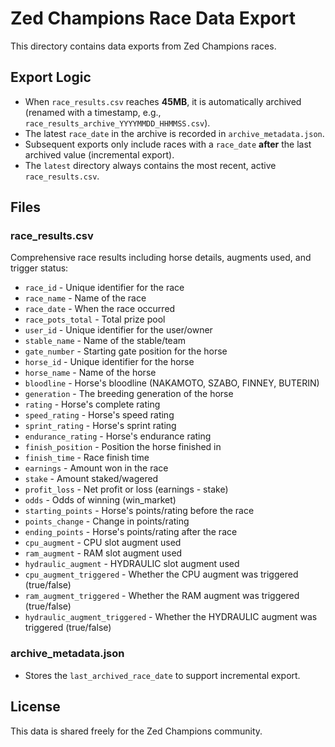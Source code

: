 # Zed Champions Race Data Export

This directory contains data exports from Zed Champions races.

## Export Logic

- When `race_results.csv` reaches **45MB**, it is automatically archived (renamed with a timestamp, e.g., `race_results_archive_YYYYMMDD_HHMMSS.csv`).
- The latest `race_date` in the archive is recorded in `archive_metadata.json`.
- Subsequent exports only include races with a `race_date` **after** the last archived value (incremental export).
- The `latest` directory always contains the most recent, active `race_results.csv`.

## Files

### race_results.csv
Comprehensive race results including horse details, augments used, and trigger status:
- `race_id` - Unique identifier for the race
- `race_name` - Name of the race
- `race_date` - When the race occurred
- `race_pots_total` - Total prize pool
- `user_id` - Unique identifier for the user/owner
- `stable_name` - Name of the stable/team
- `gate_number` - Starting gate position for the horse
- `horse_id` - Unique identifier for the horse
- `horse_name` - Name of the horse
- `bloodline` - Horse's bloodline (NAKAMOTO, SZABO, FINNEY, BUTERIN)
- `generation` - The breeding generation of the horse
- `rating` - Horse's complete rating
- `speed_rating` - Horse's speed rating
- `sprint_rating` - Horse's sprint rating
- `endurance_rating` - Horse's endurance rating
- `finish_position` - Position the horse finished in
- `finish_time` - Race finish time
- `earnings` - Amount won in the race
- `stake` - Amount staked/wagered
- `profit_loss` - Net profit or loss (earnings - stake)
- `odds` - Odds of winning (win_market)
- `starting_points` - Horse's points/rating before the race
- `points_change` - Change in points/rating
- `ending_points` - Horse's points/rating after the race
- `cpu_augment` - CPU slot augment used
- `ram_augment` - RAM slot augment used
- `hydraulic_augment` - HYDRAULIC slot augment used
- `cpu_augment_triggered` - Whether the CPU augment was triggered (true/false)
- `ram_augment_triggered` - Whether the RAM augment was triggered (true/false)
- `hydraulic_augment_triggered` - Whether the HYDRAULIC augment was triggered (true/false)

### archive_metadata.json
- Stores the `last_archived_race_date` to support incremental export.

## License
This data is shared freely for the Zed Champions community.

